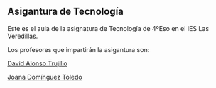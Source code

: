 ## Asigantura de Tecnología

Este es el aula de la asignatura de Tecnología de 4ºEso en el IES Las Veredillas.

Los profesores que impartirán la asigantura son:

[David Alonso Trujillo](https://github.com/DAT-995)

[Joana Domínguez Toledo](https://github.com/Joanadt98)
